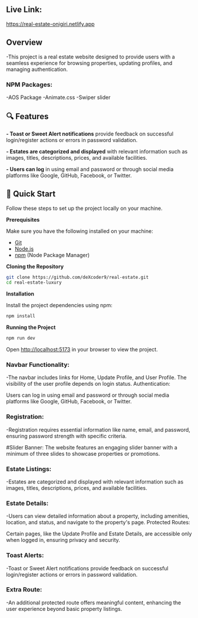 ## Live Link:

https://real-estate-onigiri.netlify.app


## <a name="overview"> Overview</a>

-This project is a real estate website designed to provide users with a seamless experience for browsing properties, updating profiles, and managing authentication.

### NPM Packages:

-AOS Package
-Animate.css
-Swiper slider

## <a name="features">🔍 Features</a>
**- Toast or Sweet Alert notifications** provide feedback on successful login/register actions or errors in password validation.

**- Estates are categorized and displayed** with relevant information such as images, titles, descriptions, prices, and available facilities.

**- Users can log** in using email and password or through social media platforms like Google, GitHub, Facebook, or Twitter.



## <a name="quick-start">🤸 Quick Start</a>

Follow these steps to set up the project locally on your machine.

**Prerequisites**

Make sure you have the following installed on your machine:

- [Git](https://git-scm.com/)
- [Node.js](https://nodejs.org/en)
- [npm](https://www.npmjs.com/) (Node Package Manager)

**Cloning the Repository**

```bash
git clone https://github.com/deXcoder9/real-estate.git
cd real-estate-luxury
```

**Installation**

Install the project dependencies using npm:

```bash
npm install
```

**Running the Project**

```bash
npm run dev
```

Open [http://localhost:5173](http://localhost:5173) in your browser to view the project.


### Navbar Functionality: <br />

-The navbar includes links for Home, Update Profile, and User Profile. The visibility of the user profile depends on login status.
Authentication:

Users can log in using email and password or through social media platforms like Google, GitHub, Facebook, or Twitter.

### Registration: <br />

-Registration requires essential information like name, email, and password, ensuring password strength with specific criteria.

#Slider Banner:
The website features an engaging slider banner with a minimum of three slides to showcase properties or promotions.

### Estate Listings: <br />

-Estates are categorized and displayed with relevant information such as images, titles, descriptions, prices, and available facilities.

### Estate Details: <br />

-Users can view detailed information about a property, including amenities, location, and status, and navigate to the property's page.
Protected Routes:

Certain pages, like the Update Profile and Estate Details, are accessible only when logged in, ensuring privacy and security.

### Toast Alerts: <br />

-Toast or Sweet Alert notifications provide feedback on successful login/register actions or errors in password validation.

### Extra Route: <br />

-An additional protected route offers meaningful content, enhancing the user experience beyond basic property listings.
